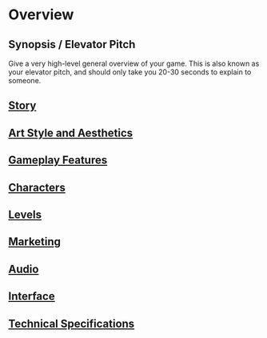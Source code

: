 # Overview

## Synopsis / Elevator Pitch
Give a very high-level general overview of your game. This is also known as your elevator pitch, and should only take you 20-30 seconds to explain to someone.

## [Story](Storywriting/Story.md)

## [Art Style and Aesthetics](Art/Artstyle.md)

## [Gameplay Features](Gameplay/Gameplay.md)

## [Characters](Characters/Character.md)

## [Levels](Levels/Levels.md)

## [Marketing](Marketing/Market-Research.md)

## [Audio](Audio/Sound-Design.md)

## [Interface](Interface/Interface.md)

## [Technical Specifications](Tech-Specs/Tech-Specs.md)

